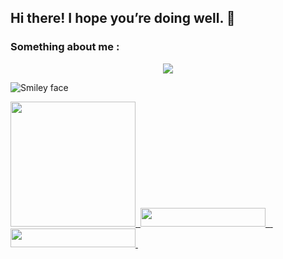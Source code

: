 ## Hi there! I hope you’re doing well.  👋

  
###     Something about me :

<p align=" center">
  <img src="https://readme-typing-svg.herokuapp.com/?color=F77247&width=420&lines=I+am+a+1st+year+Engineering+student%EF%B8%8F;In%20University%20of%20peradeniya%20sri%20lanka%EF%B8%8F;I%20realy%20liked%20to%20make%20usefull%20%20%20Apps%EF%B8%8F%EF%B8%8F;Have%20a%20nice%20day%20To%20you!%EF%B8%8F">
</p>

  <img src="https://github-readme-stats.vercel.app/api?username=kalanakt&&show_icons=true&title_color=ffffff&icon_color=bb2acf&text_color=daf7dc&bg_color=08088A" alt="Smiley face">


<p align=":1">
  <a href="https://www.python.org">
    <img src="http://ForTheBadge.com/images/badges/made-with-python.svg" width ="200">
    
<a href="https://t.me/kinu6">
    &nbsp;<img src="https://img.shields.io/badge/Hash Minner-Text Me-blue?style=flat-square&logo=telegram" width="200" height="30">&nbsp;
  
<a href="https://t.me/Spaciousuniversegroup1">
    &nbsp;<img src="https://img.shields.io/badge/Spacious Universe-Group-blue?style=flat-square&logo=telegram" width="200" height="30">&nbsp;
